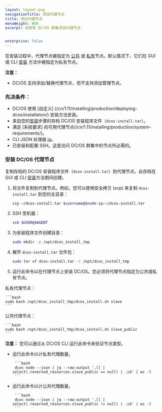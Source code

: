 ```yaml
---
layout: layout.pug
navigationTitle: 添加代理节点
title: 添加代理节点
menuWeight: 800
excerpt: 向现有 DC/OS 群集添加代理节点


enterprise: false
---
```




在安装过程中，代理节点被指定为 [公共](/cn/1.11/overview/concepts/#public-agent-node) 或 [私有](/cn/1.11/overview/concepts/#private-agent-node)节点。默认情况下，它们在 GUI 或 CLI [安装](/cn/1.11/installing/evaluation/cloud-installation/) 方法中被指定为私有节点。

**注意：**
- DC/OS 支持添加/替换代理节点，但不支持添加管理节点。

### 先决条件：

* DC/OS 使用 [自定义] (/cn/1.11/installing/production/deploying-dcos/installation/) 安装方法安装。
* 来自您的[安装](/cn/1.11/installing/evaluation/cloud-installation/)步骤的存档 DC/OS 安装程序文件（`dcos-install.tar`）。
* 满足 [系统要求] 的可用代理节点(/cn/1.11/installing/production/system-requirements/)。
* CLI JSON 处理器 [jq](https://github.com/stedolan/jq/wiki/Installation)。
* 已安装和配置 SSH。这是访问 DC/OS 群集中的节点所必需的。

### 安装 DC/OS 代理节点
复制存档的 DC/OS 安装程序文件（`dcos-install.tar`）到代理节点。此存档在 GUI 或 CLI [安装](/cn/1.11/installing/evaluation/cloud-installation/)方法期间创建。

1. 将文件复制到代理节点。例如，您可以使用安全拷贝 (scp) 来复制 `dcos-install.tar` 到您的主目录：

    ```bash
    scp ~/dcos-install.tar $username@$node-ip:~/dcos-install.tar
    ```

2. SSH 至机器：

    ```bash
    ssh $USER@$AGENT
    ```

1. 为安装程序文件创建目录：

    ```bash
    sudo mkdir -p /opt/dcos_install_tmp
    ```

1. 解开 `dcos-install.tar` 文件包：

    ```bash
    sudo tar xf dcos-install.tar -C /opt/dcos_install_tmp
    ```

1. 运行此命令以在代理节点上安装 DC/OS。您必须将代理节点指定为公共或私有节点。

 私有代理节点：

    ```bash
    sudo bash /opt/dcos_install_tmp/dcos_install.sh slave
    ```

 公共代理节点：

    ```bash
    sudo bash /opt/dcos_install_tmp/dcos_install.sh slave_public
    ```

 **注意：** 您可以通过从 DC/OS CLI 运行此命令来验证节点类型。

 - 运行此命令以计私有代理数量。

        ```bash
        dcos node --json | jq --raw-output '.[] | select(.reserved_resources.slave_public == null) | .id' | wc -l
        ```

 - 运行此命令以计公共代理数量。

        ```bash
        dcos node --json | jq --raw-output '.[] | select(.reserved_resources.slave_public != null) | .id' | wc -l
        ```


